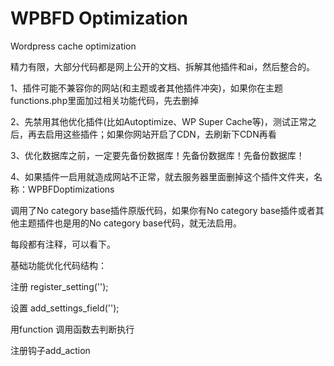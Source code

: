 # WPBFD Optimization
Wordpress cache optimization

精力有限，大部分代码都是网上公开的文档、拆解其他插件和ai，然后整合的。

1、插件可能不兼容你的网站(和主题或者其他插件冲突)，如果你在主题functions.php里面加过相关功能代码，先去删掉

2、先禁用其他优化插件(比如Autoptimize、WP Super Cache等)，测试正常之后，再去启用这些插件；如果你网站开启了CDN，去刷新下CDN再看

3、优化数据库之前，一定要先备份数据库！先备份数据库！先备份数据库！

4、如果插件一启用就造成网站不正常，就去服务器里面删掉这个插件文件夹，名称：WPBFDoptimizations

调用了No category base插件原版代码，如果你有No category base插件或者其他主题插件也是用的No category base代码，就无法启用。

每段都有注释，可以看下。

基础功能优化代码结构：


注册 register_setting('');

设置 add_settings_field('');

用function 调用函数去判断执行

注册钩子add_action

